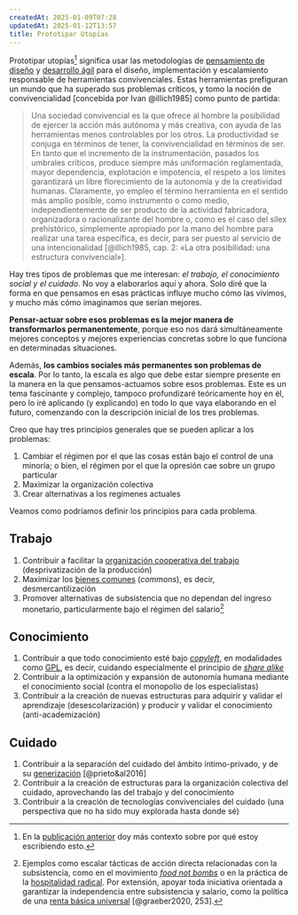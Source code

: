 ```yaml
---
createdAt: 2025-01-09T07:28
updatedAt: 2025-01-12T13:57
title: Prototipar Utopías
---
```

Prototipar utopías[^1a] significa usar las metodologías de [pensamiento de diseño](https://es.wikipedia.org/wiki/Pensamiento_de_diseño) y [desarrollo ágil](https://es.wikipedia.org/wiki/Manifiesto_ágil) para el diseño, implementación y escalamiento responsable de herramientas convivenciales. Estas herramientas prefiguran un mundo que ha superado sus problemas críticos, y tomo la noción de convivencialidad [concebida por Ivan @illich1985] como punto de partida:

[^1a]: En la [publicación anterior](empezar-de-nuevo) doy más contexto sobre por qué estoy escribiendo esto.

> Una sociedad convivencial es la que ofrece al hombre la posibilidad de ejercer la acción más autónoma y más creativa, con ayuda de las herramientas menos controlables por los otros. La productividad se conjuga en términos de tener, la convivencialidad en términos de ser. En tanto que el incremento de la instrumentación, pasados los umbrales críticos, produce siempre más uniformación reglamentada, mayor dependencia, explotación e impotencia, el respeto a los límites garantizará un libre florecimiento de la autonomía y de la creatividad humanas. Claramente, yo empleo el término herramienta en el sentido más amplio posible, como instrumento o como medio, independientemente de ser producto de la actividad fabricadora, organizadora o racionalizante del hombre o, como es el caso del sílex prehistórico, simplemente apropiado por la mano del hombre para realizar una tarea específica, es decir, para ser puesto al servicio de una intencionalidad [@illich1985, cap. 2: «La otra posibilidad: una estructura convivencial»].

Hay tres tipos de problemas que me interesan: *el trabajo, el conocimiento social y el cuidado*. No voy a elaborarlos aquí y ahora. Solo diré que la forma en que pensamos en esas prácticas influye mucho cómo las vivimos, y mucho más cómo imaginamos que serían mejores.

**Pensar-actuar sobre esos problemas es la mejor manera de transformarlos permanentemente**, porque eso nos dará simultáneamente mejores conceptos y mejores experiencias concretas sobre lo que funciona en determinadas situaciones.

Además, **los cambios sociales más permanentes son problemas de escala**. Por lo tanto, la escala es algo que debe estar siempre presente en la manera en la que pensamos-actuamos sobre esos problemas. Este es un tema fascinante y complejo, tampoco profundizaré teóricamente hoy en él, pero lo iré aplicando (y explicando) en todo lo que vaya elaborando en el futuro, comenzando con la descripción inicial de los tres problemas.

Creo que hay tres principios generales que se pueden aplicar a los problemas:

1. Cambiar el régimen por el que las cosas están bajo el control de una minoría; o bien, el régimen por el que la opresión cae sobre un grupo particular
2. Maximizar la organización colectiva
3. Crear alternativas a los regímenes actuales

Veamos como podríamos definir los principios para cada problema.

## Trabajo

1. Contribuir a facilitar la [organización cooperativa del trabajo](https://es.wikipedia.org/wiki/Cooperativa_de_trabajo_asociado) (desprivatización de la producción)
2. Maximizar los [bienes comunes](https://es.wikipedia.org/wiki/Bien_comunal) (*commons*), es decir, desmercantilización
3. Promover alternativas de subsistencia que no dependan del ingreso monetario, particularmente bajo el régimen del salario[^1]

[^1]: Ejemplos como escalar tácticas de acción directa relacionadas con la subsistencia, como en el movimiento [*food not bombs*](https://en.wikipedia.org/wiki/Food_Not_Bombs) o en la práctica de la [hospitalidad radical](https://www.youtube.com/watch?v=9n9JRw6nyLU). Por extensión, apoyar toda iniciativa orientada a garantizar la independencia entre subsistencia y salario, como la política de una [renta básica universal](https://es.wikipedia.org/wiki/Renta_básica_universal) [@graeber2020, 253].

## Conocimiento

1. Contribuir a que todo conocimiento esté bajo [*copyleft*](https://www.gnu.org/licenses/copyleft.es.html), en modalidades como [GPL](https://es.wikipedia.org/wiki/GNU_General_Public_License), es decir, cuidando especialmente el principio de [*share alike*](https://es.wikipedia.org/wiki/Licencias_Creative_Commons#Condiciones)
2. Contribuir a la optimización y expansión de autonomía humana mediante el conocimiento social (contra el monopolio de los especialistas)
3. Contribuir a la creación de nuevas estructuras para adquirir y validar el aprendizaje (desescolarización) y producir y validar el conocimiento (anti-academización)

## Cuidado

1. Contribuir a la separación del cuidado del ámbito íntimo-privado, y de su [generización](https://atheneadigital.net/article/view/v16-n3-escribano/1875-pdf-es) [@prieto&al2016]
2. Contribuir a la creación de estructuras para la organización colectiva del cuidado, aprovechando las del trabajo y del conocimiento
3. Contribuir a la creación de tecnologías convivenciales del cuidado (una perspectiva que no ha sido muy explorada hasta donde sé)
